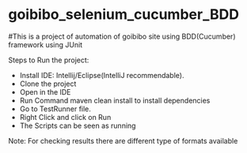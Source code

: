 # goibibo_selenium_cucumber_BDD
#This is a project of automation of goibibo site using BDD(Cucumber) framework using JUnit

Steps to Run the project:
- Install IDE: Intellij/Eclipse(IntelliJ recommendable).
- Clone the project
- Open in the IDE
- Run Command maven clean install to install dependencies
- Go to TestRunner file.
- Right Click and click on Run
- The Scripts can be seen as running

Note: For checking results there are different type of formats available
